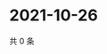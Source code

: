# 2021-10-26

共 0 条

<!-- BEGIN WEIBO -->
<!-- 最后更新时间 Tue Oct 26 2021 16:13:44 GMT+0800 (China Standard Time) -->

<!-- END WEIBO -->
